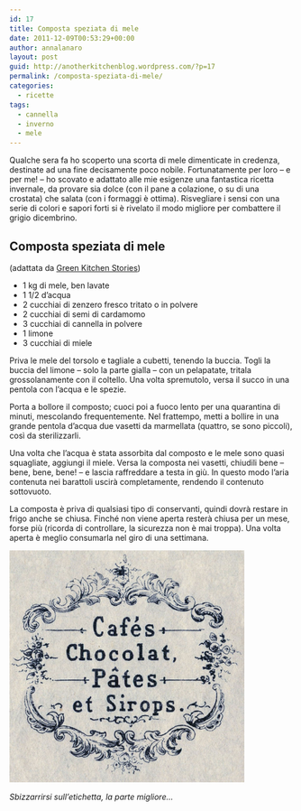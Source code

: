 ```yaml
---
id: 17
title: Composta speziata di mele
date: 2011-12-09T00:53:29+00:00
author: annalanaro
layout: post
guid: http://anotherkitchenblog.wordpress.com/?p=17
permalink: /composta-speziata-di-mele/
categories:
  - ricette
tags:
  - cannella
  - inverno
  - mele
---
```

Qualche sera fa ho scoperto una scorta di mele dimenticate in credenza, destinate ad una fine decisamente poco nobile. Fortunatamente per loro &#8211; e per me! &#8211; ho scovato e adattato alle mie esigenze una fantastica ricetta invernale, da provare sia dolce (con il pane a colazione, o su di una crostata) che salata (con i formaggi è ottima). Risvegliare i sensi con una serie di colori e sapori forti si è rivelato il modo migliore per combattere il grigio dicembrino.

## Composta speziata di mele

(adattata da <a title="Green Kichen Stories - apple compote" href="http://www.greenkitchenstories.com/apple-ginger-cardamom-compote/" target="_blank">Green Kitchen Stories</a>)

* 1 kg di mele, ben lavate
* 1 1/2 d&#8217;acqua
* 2 cucchiai di zenzero fresco tritato o in polvere
* 2 cucchiai di semi di cardamomo
* 3 cucchiai di cannella in polvere
* 1 limone
* 3 cucchiai di miele

Priva le mele del torsolo e tagliale a cubetti, tenendo la buccia. Togli la buccia del limone &#8211; solo la parte gialla &#8211; con un pelapatate, tritala grossolanamente con il coltello. Una volta spremutolo, versa il succo in una pentola con l&#8217;acqua e le spezie.

Porta a bollore il composto; cuoci poi a fuoco lento per una quarantina di minuti, mescolando frequentemente. Nel frattempo, metti a bollire in una grande pentola d&#8217;acqua due vasetti da marmellata (quattro, se sono piccoli), così da sterilizzarli.

Una volta che l&#8217;acqua è stata assorbita dal composto e le mele sono quasi squagliate, aggiungi il miele. Versa la composta nei vasetti, chiudili bene &#8211; bene, bene, bene! &#8211; e lascia raffreddare a testa in giù. In questo modo l&#8217;aria contenuta nei barattoli uscirà completamente, rendendo il contenuto sottovuoto.

La composta è priva di qualsiasi tipo di conservanti, quindi dovrà restare in frigo anche se chiusa. Finché non viene aperta resterà chiusa per un mese, forse più (ricorda di controllare, la sicurezza non è mai troppa). Una volta aperta è meglio consumarla nel giro di una settimana.

<img title="compote_label" src="/wp-content/uploads/2011/12/chocolat-cafe-vintage-graphicsfairy3aa.jpg" alt="compote_label" width="417" height="411" />

_Sbizzarrirsi sull&#8217;etichetta, la parte migliore&#8230;_